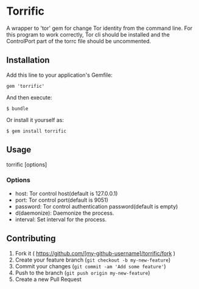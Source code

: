 # Torrific

A wrapper to 'tor' gem for change Tor identity from the command line.
For this program to work correctly, Tor cli should be installed and the
ControlPort part of the torrc file should be uncommented.

## Installation

Add this line to your application's Gemfile:

    gem 'torrific'

And then execute:

    $ bundle

Or install it yourself as:

    $ gem install torrific

## Usage

torrific [options]

### Options

* host: Tor control host(default is 127.0.0.1)
* port: Tor control port(default is 9051)
* password: Tor control authentication password(default is empty)
* d(daemonize): Daemonize the process.
* interval: Set interval for the process.

## Contributing

1. Fork it ( https://github.com/[my-github-username]/torrific/fork )
2. Create your feature branch (`git checkout -b my-new-feature`)
3. Commit your changes (`git commit -am 'Add some feature'`)
4. Push to the branch (`git push origin my-new-feature`)
5. Create a new Pull Request
